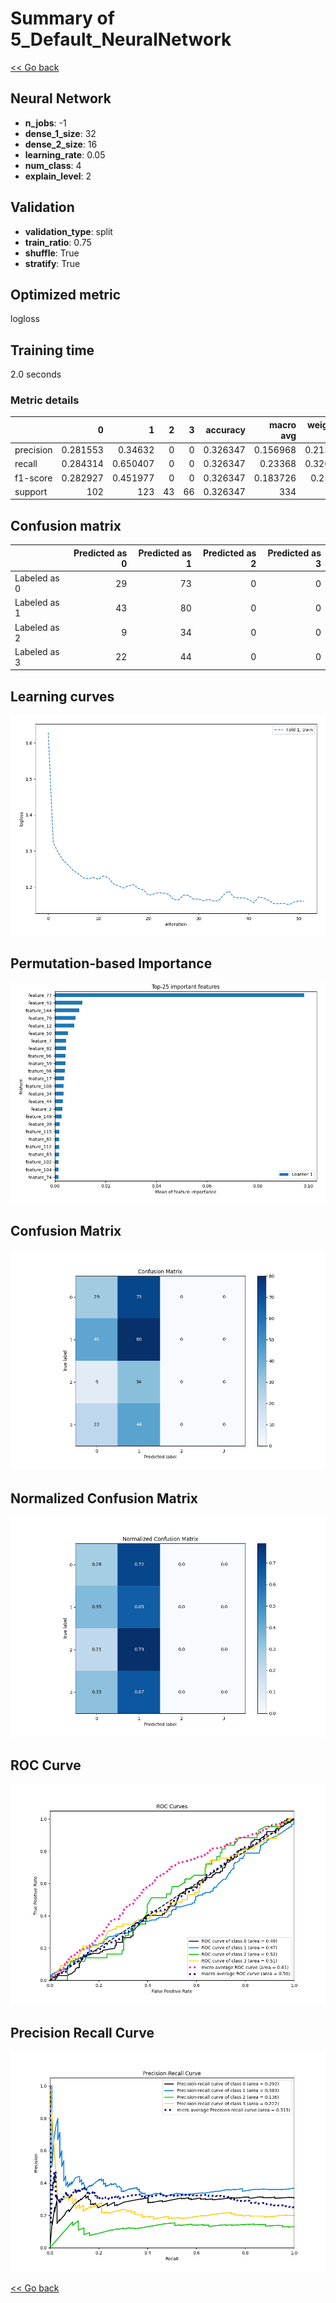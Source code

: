 # Summary of 5_Default_NeuralNetwork

[<< Go back](../README.md)


## Neural Network
- **n_jobs**: -1
- **dense_1_size**: 32
- **dense_2_size**: 16
- **learning_rate**: 0.05
- **num_class**: 4
- **explain_level**: 2

## Validation
 - **validation_type**: split
 - **train_ratio**: 0.75
 - **shuffle**: True
 - **stratify**: True

## Optimized metric
logloss

## Training time

2.0 seconds

### Metric details
|           |          0 |          1 |   2 |   3 |   accuracy |   macro avg |   weighted avg |   logloss |
|:----------|-----------:|-----------:|----:|----:|-----------:|------------:|---------------:|----------:|
| precision |   0.281553 |   0.34632  |   0 |   0 |   0.326347 |    0.156968 |       0.213521 |    1.5169 |
| recall    |   0.284314 |   0.650407 |   0 |   0 |   0.326347 |    0.23368  |       0.326347 |    1.5169 |
| f1-score  |   0.282927 |   0.451977 |   0 |   0 |   0.326347 |    0.183726 |       0.25285  |    1.5169 |
| support   | 102        | 123        |  43 |  66 |   0.326347 |  334        |     334        |    1.5169 |


## Confusion matrix
|              |   Predicted as 0 |   Predicted as 1 |   Predicted as 2 |   Predicted as 3 |
|:-------------|-----------------:|-----------------:|-----------------:|-----------------:|
| Labeled as 0 |               29 |               73 |                0 |                0 |
| Labeled as 1 |               43 |               80 |                0 |                0 |
| Labeled as 2 |                9 |               34 |                0 |                0 |
| Labeled as 3 |               22 |               44 |                0 |                0 |

## Learning curves
![Learning curves](learning_curves.png)

## Permutation-based Importance
![Permutation-based Importance](permutation_importance.png)
## Confusion Matrix

![Confusion Matrix](confusion_matrix.png)


## Normalized Confusion Matrix

![Normalized Confusion Matrix](confusion_matrix_normalized.png)


## ROC Curve

![ROC Curve](roc_curve.png)


## Precision Recall Curve

![Precision Recall Curve](precision_recall_curve.png)



[<< Go back](../README.md)
